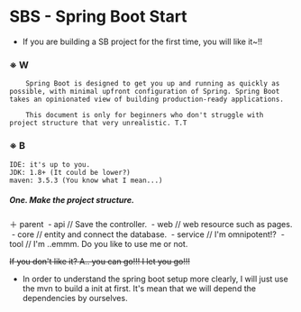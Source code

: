 # SBS - Spring Boot Start
- If you are building a SB project for the first time, you will like it~!!

### ※ W

		Spring Boot is designed to get you up and running as quickly as possible, with minimal upfront configuration of Spring. Spring Boot takes an opinionated view of building production-ready applications.
	
		This document is only for beginners who don't struggle with project structure that very unrealistic. T.T

### ※ B

	IDE: it's up to you.
	JDK: 1.8+ (It could be lower?)
	maven: 3.5.3 (You know what I mean...)

##### One. Make the project structure.

＋ parent
​	- api               // Save the controller.
​	- web             // web resource such as pages.
​	- core             // entity and connect the database.
​	- service        // I'm omnipotent!?
​	- tool             // I'm ..emmm. Do you like to use me or not.

~~If you don't like it? A.. you can go!!! I let you go!!!~~

- In order to understand the spring boot setup more clearly, I will just use the mvn to build a init at first. It's mean that we will depend the dependencies by ourselves.


